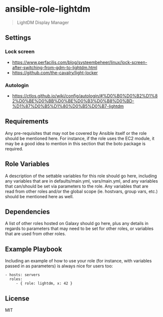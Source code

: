# ansible-role-lightdm

> LightDM Display Manager

## Settings

### Lock screen

- https://www.perfacilis.com/blog/systeembeheer/linux/lock-screen-after-switching-from-gdm-to-lightdm.html
- https://github.com/the-cavalry/light-locker

### Autologin

- https://ctlos.github.io/wiki/config/autologin/#%D0%B0%D0%B2%D1%82%D0%BE%D0%BB%D0%BE%D0%B3%D0%B8%D0%BD-%D1%87%D0%B5%D1%80%D0%B5%D0%B7-lightdm

## Requirements

Any pre-requisites that may not be covered by Ansible itself or the role should be mentioned here. For instance, if the
role uses the EC2 module, it may be a good idea to mention in this section that the boto package is required.

## Role Variables

A description of the settable variables for this role should go here, including any variables that are in
defaults/main.yml, vars/main.yml, and any variables that can/should be set via parameters to the role. Any variables
that are read from other roles and/or the global scope (ie. hostvars, group vars, etc.) should be mentioned here as
well.

## Dependencies

A list of other roles hosted on Galaxy should go here, plus any details in regards to parameters that may need to be set
for other roles, or variables that are used from other roles.

## Example Playbook

Including an example of how to use your role (for instance, with variables passed in as parameters) is always nice for
users too:

```
- hosts: servers
  roles:
     - { role: lightdm, x: 42 }
```

## License

MIT
